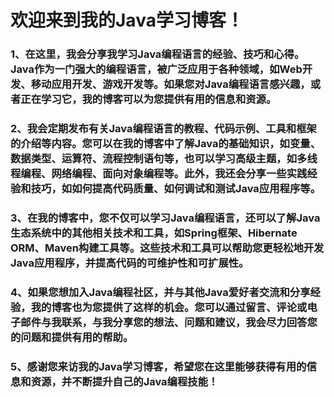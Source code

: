 # 欢迎来到我的Java学习博客！

### 1、在这里，我会分享我学习Java编程语言的经验、技巧和心得。Java作为一门强大的编程语言，被广泛应用于各种领域，如Web开发、移动应用开发、游戏开发等。如果您对Java编程语言感兴趣，或者正在学习它，我的博客可以为您提供有用的信息和资源。

### 2、我会定期发布有关Java编程语言的教程、代码示例、工具和框架的介绍等内容。您可以在我的博客中了解Java的基础知识，如变量、数据类型、运算符、流程控制语句等，也可以学习高级主题，如多线程编程、网络编程、面向对象编程等。此外，我还会分享一些实践经验和技巧，如如何提高代码质量、如何调试和测试Java应用程序等。

### 3、在我的博客中，您不仅可以学习Java编程语言，还可以了解Java生态系统中的其他相关技术和工具，如Spring框架、Hibernate ORM、Maven构建工具等。这些技术和工具可以帮助您更轻松地开发Java应用程序，并提高代码的可维护性和可扩展性。

### 4、如果您想加入Java编程社区，并与其他Java爱好者交流和分享经验，我的博客也为您提供了这样的机会。您可以通过留言、评论或电子邮件与我联系，与我分享您的想法、问题和建议，我会尽力回答您的问题和提供有用的帮助。

### 5、感谢您来访我的Java学习博客，希望您在这里能够获得有用的信息和资源，并不断提升自己的Java编程技能！